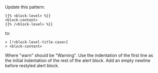 Update this pattern:

```
{{% <block-level> %}}
<block-content>
{{% /<block-level> %}}
```

to:

```
> [!<block-level-title-case>]
> <block-content>
```

Where "warn" should be "Warning".
Use the indentation of the first line as the initial indentation of the rest of
the alert block.
Add an empty newline before restyled alert block.